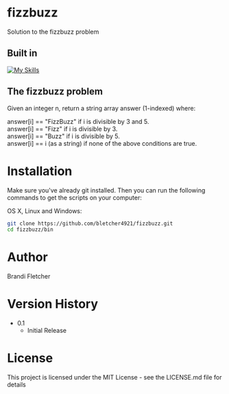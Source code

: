 # fizzbuzz
Solution to the fizzbuzz problem

## Built in 
[![My Skills](https://skillicons.dev/icons?i=vscode)](https://skillicons.dev)

## The fizzbuzz problem
Given an integer n, return a string array answer (1-indexed) where:

answer[i] == "FizzBuzz" if i is divisible by 3 and 5.  
answer[i] == "Fizz" if i is divisible by 3.  
answer[i] == "Buzz" if i is divisible by 5.  
answer[i] == i (as a string) if none of the above conditions are true.

# Installation
Make sure you've already git installed. Then you can run the following commands to get the scripts on your computer:

OS X, Linux and Windows:

```bash
git clone https://github.com/bletcher4921/fizzbuzz.git
cd fizzbuzz/bin
```

# Author
Brandi Fletcher

# Version History
* 0.1
    * Initial Release

# License
This project is licensed under the MIT License - see the LICENSE.md file for details
